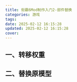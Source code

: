 ```yaml
---
title: 街霸6Mod制作入门2-部件替换
categories: 游戏
tags: 
date: 2025-02-12 16:15:28
updated: 2025-02-12 16:15:28
cover:
---
```

## 一、转移权重

## 二、替换原模型

